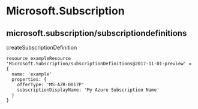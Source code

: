 # Microsoft.Subscription

## microsoft.subscription/subscriptiondefinitions

createSubscriptionDefinition
```bicep
resource exampleResource 'Microsoft.Subscription/subscriptionDefinitions@2017-11-01-preview' = {
  name: 'example'
  properties: {
    offerType: 'MS-AZR-0017P'
    subscriptionDisplayName: 'My Azure Subscription Name'
  }
}
```
